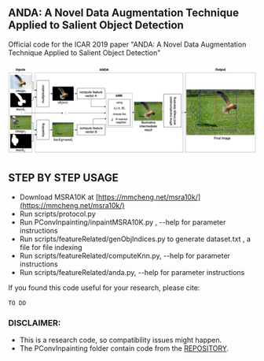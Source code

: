 ## ANDA:  A Novel Data Augmentation Technique Applied to Salient Object Detection
Official code for the ICAR 2019 paper "ANDA:  A Novel Data Augmentation Technique Applied to Salient Object Detection"

<p align="center">
<img src="./documentation/flowchart.jpg">
</p>

## STEP BY STEP USAGE

- Download MSRA10K at [https://mmcheng.net/msra10k/](https://mmcheng.net/msra10k/)
- Run scripts/protocol.py
- Run PConvInpainting/inpaintMSRA10K.py , --help for parameter instructions
- Run scripts/featureRelated/genObjIndices.py to generate dataset.txt , a file for file indexing
- Run scripts/featureRelated/computeKnn.py, --help for parameter instructions
- Run scripts/featureRelated/anda.py, --help for parameter instructions

If you found this code useful for your research, please cite:
```
TO DO
```

### DISCLAIMER:

- This is a research code, so compatibility issues might happen.
- The PConvInpainting folder contain code from the [REPOSITORY](https://github.com/MathiasGruber/PConv-Keras).
